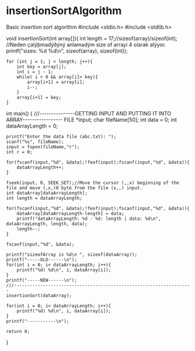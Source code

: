 # insertionSortAlgorithm
Basic insertion sort algorithm
#include <stdio.h>
#include <stdlib.h>



void insertionSort(int array[]){
    int length = 17;//sizeof(array)/sizeof(int); //Neden çalýþmadýðýný anlamadým size of arrayi 4 olarak alýyor.
    printf("sizes: %d  %d\n", sizeof(array), sizeof(int));

    for (int j = 1; j < length; j++){
        int key = array[j];
        int i = j - 1;
        while( i > 0 && array[i]> key){
            array[i+1] = array[i];
            i--;
        }
        array[i+1] = key;
    }

int main()
{
    ///---------------GETTING INPUT AND PUTTING IT INTO ARRAY-----------------
    FILE *input;
    char fileName[50];
    int data = 0;
    int dataArrayLength = 0;

    printf("Enter the data file (abc.txt): ");
    scanf("%s", fileName);
    input = fopen(fileName,"r");
    int r = 0;

    for(fscanf(input,"%d", &data);!feof(input);fscanf(input,"%d", &data)){
        dataArrayLength++;
    }

    fseek(input, 0, SEEK_SET);//Move the cursor (,,x) beginning of the file and move (,x,)0 byte from the file (x,,) input.
    int dataArray[dataArrayLength];
    int length = dataArrayLength;

    for(fscanf(input,"%d", &data);!feof(input);fscanf(input,"%d", &data)){
        dataArray[dataArrayLength-length] = data;
        printf("dataArrayLength: %d - %d: length | data: %d\n", dataArrayLength, length, data);
        length--;
    }

    fscanf(input,"%d", &data);

    printf("sizeofArray is %d\n ", sizeof(dataArray));
    printf("-----OLD------\n");
    for(int i = 0; i< dataArrayLength; i++){
        printf("%d) %d\n", i, dataArray[i]);
    }
    printf("-----NEW------\n");
    ///--------------------------------------------------------------------
    insertionSort(dataArray);

    for(int i = 0; i< dataArrayLength; i++){
        printf("%d) %d\n", i, dataArray[i]);
    }
    printf("-----------\n");

    return 0;
}
